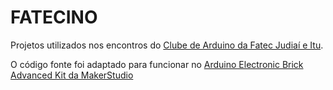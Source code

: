 # FATECINO
Projetos utilizados nos encontros do [Clube de Arduino da Fatec Judiaí e Itu](http://www.fatecjd.edu.br/fatecino/).

O código fonte foi adaptado para funcionar no [Arduino Electronic Brick Advanced Kit da MakerStudio](http://makerstudio.cc/index.php?main_page=product_info&cPath=2&products_id=10)
